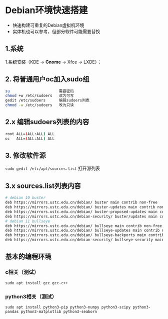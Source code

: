 # Debian环境快速搭建

- 快速构建可重复的Debian虚拟机环境
- 实体机也可以参考，但部分软件可能需要替换

## 1.系统
1.系统安装（KDE -> **Gnome** -> Xfce -> LXDE）；

## 2. 将普通用户oc加入sudo组
``` sh
su                      需要密码
chmod +w /etc/sudoers   改为可写
gedit /etc/sudoers      编辑sudoers列表
chmod -w /etc/sudoers   改为只读
```

## 2.x 编辑sudoers列表的内容
``` sh
root ALL=(ALL:ALL) ALL
oc   ALL=(ALL:ALL) ALL
```

## 3. 修改软件源
`sudo gedit /etc/apt/sources.list`  打开源列表

## 3.x sources.list列表内容
``` sh
# debian 10 buster
deb https://mirrors.ustc.edu.cn/debian/ buster main contrib non-free
deb https://mirrors.ustc.edu.cn/debian/ buster-updates main contrib non-free
deb https://mirrors.ustc.edu.cn/debian/ buster-proposed-updates main contrib non-free
deb https://mirrors.ustc.edu.cn/debian-security/ buster/updates main contrib non-free
# debian 11 bullseye
deb https://mirrors.ustc.edu.cn/debian/ bullseye main contrib non-free
deb https://mirrors.ustc.edu.cn/debian/ bullseye-updates main contrib non-free
deb https://mirrors.ustc.edu.cn/debian/ bullseye-backports main contrib non-free
deb https://mirrors.ustc.edu.cn/debian-security/ bullseye-security main contrib non-free
```

## 基本的编程环境
### c相关（测试）
`sudo apt install gcc gcc-c++`
### python3相关（测试）
`sudo apt install python3-pip python3-numpy python3-scipy python3-pandas python3-matplotlib python3-seaborn`
